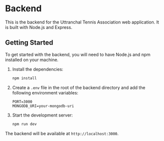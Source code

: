 # Backend

This is the backend for the Uttranchal Tennis Association web application. It is built with Node.js and Express.

## Getting Started

To get started with the backend, you will need to have Node.js and npm installed on your machine.

1.  Install the dependencies:

    ```bash
    npm install
    ```

2.  Create a `.env` file in the root of the backend directory and add the following environment variables:

    ```
    PORT=3000
    MONGODB_URI=your-mongodb-uri
    ```

3.  Start the development server:

    ```bash
    npm run dev
    ```

The backend will be available at `http://localhost:3000`.
